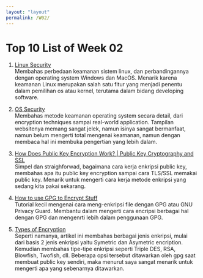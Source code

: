 ```yaml
---
layout: "layout"
permalink: /W02/
---
```


# Top 10 List of Week 02
1. [Linux Security](https://www.computerworld.com/article/3252823/why-linux-is-better-than-windows-or-macos-for-security.html)<br>
Membahas perbedaan keamanan sistem linux, dan perbandingannya dengan operating system Windows dan MacOS. Menarik karena keamanan Linux merupakan salah satu fitur yang menjadi penentu dalam pemilihan os atau kernel, terutama dalam bidang developing software.

2. [OS Security](https://www2.cs.uic.edu/~jbell/CourseNotes/OperatingSystems/15_Security.html)<br>
Membahas metode keamanan operating system secara detail, dari encryption techniques sampai real-world application. Tampilan websitenya memang sangat jelek, namun isinya sangat bermanfaat, namun belum mengerti total mengenai keamanan, namun dengan membaca hal ini membuka pengertian yang lebih dalam.

3. [How Does Public Key Encryption Work? | Public Key Cryptography and SSL](https://www.cloudflare.com/learning/ssl/how-does-public-key-encryption-work/)<br>
Simpel dan straighforwad, bagaimana cara kerja enkripsi public key, membahas apa itu public key encryption sampai cara TLS/SSL memakai public key. Menarik untuk mengerti cara kerja metode enkripsi yang sedang kita pakai sekarang.

4. [How to use GPG to Encrypt Stuff](https://yanhan.github.io/posts/2017-09-27-how-to-use-gpg-to-encrypt-stuff/)<br>
Tutorial kecil mengenai cara meng-enkripsi file dengan GPG atau GNU Privacy Guard. Membantu dalam mengerti cara encripsi berbagai hal dengan GPG dan mengenrti lebih dalam penggunaan GPG.

5. [Types of Encryption](https://www.goodcore.co.uk/blog/types-of-encryption/)<br>
Seperti namanya, artikel ini membahas berbagai jenis enkripsi, mulai dari basis 2 jenis enkripsi yaitu Symetric dan Asymetric encription. Kemudian membahas tipe-tipe enkripsi seperti Triple DES, RSA, Blowfish, Twofish, dll. Beberapa opsi tersebut ditawarkan oleh gpg saat membuat public key sendiri, maka menurut saya sangat menarik untuk mengerti apa yang sebenarnya ditawarkan.
